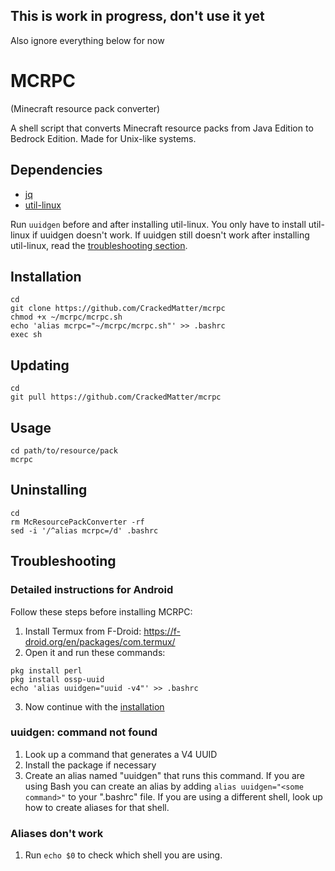 ## This is work in progress, don't use it yet
Also ignore everything below for now

# MCRPC

(Minecraft resource pack converter)

A shell script that converts Minecraft resource packs from Java Edition to Bedrock Edition.
Made for Unix-like systems.

## Dependencies

- [jq](https://github.com/stedolan/jq)
- [util-linux](https://github.com/karelzak/util-linux)

Run `uuidgen` before and after installing util-linux.
You only have to install util-linux if uuidgen doesn't work.
If uuidgen still doesn't work after installing util-linux, read the
[troubleshooting section](README.md#troubleshooting).

## Installation
```
cd
git clone https://github.com/CrackedMatter/mcrpc
chmod +x ~/mcrpc/mcrpc.sh
echo 'alias mcrpc="~/mcrpc/mcrpc.sh"' >> .bashrc
exec sh
```

## Updating
```
cd
git pull https://github.com/CrackedMatter/mcrpc
```

## Usage
```
cd path/to/resource/pack
mcrpc
```

## Uninstalling
```
cd
rm McResourcePackConverter -rf
sed -i '/^alias mcrpc=/d' .bashrc
```

## Troubleshooting

### Detailed instructions for Android

Follow these steps before installing MCRPC:

1. Install Termux from F-Droid: https://f-droid.org/en/packages/com.termux/
2. Open it and run these commands:
```
pkg install perl
pkg install ossp-uuid
echo 'alias uuidgen="uuid -v4"' >> .bashrc
```
3. Now continue with the [installation](README.md#installing)

### uuidgen: command not found

1. Look up a command that generates a V4 UUID
2. Install the package if necessary
3. Create an alias named "uuidgen" that runs this command.
If you are using Bash you can create an alias by adding 
`alias uuidgen="<some command>"` to your ".bashrc" file.
If you are using a different shell, look up how to create aliases for that shell.

### Aliases don't work

1. Run `echo $0` to check which shell you are using.
